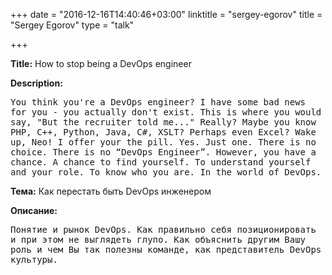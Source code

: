 +++
date = "2016-12-16T14:40:46+03:00"
linktitle = "sergey-egorov"
title = "Sergey Egorov"
type = "talk"

+++

<div class="span-15  ">
  <div class="span-15  last ">
  <p><strong>Title:</strong>
How to stop being a DevOps engineer
</p>

<p><strong>Description:</strong></p>

<p><pre style='white-space: pre-wrap;       /* Since CSS 2.1 */
    white-space: -moz-pre-wrap;  /* Mozilla, since 1999 */
    white-space: -pre-wrap;      /* Opera 4-6 */
    white-space: -o-pre-wrap;    /* Opera 7 */
    word-wrap: break-word;     '>
You think you're a DevOps engineer? I have some bad news for you - you actually don't exist. This is where you would say, "But the recruiter told me..." Really? Maybe you know PHP, C++, Python, Java, C#, XSLT? Perhaps even Excel? Wake up, Neo! I offer your the pill. Yes. Just one. There is no choice. There is no “DevOps Engineer”. However, you have a chance. A chance to find yourself. To understand yourself and your role. To know who you are. In the world of DevOps.
</pre>

</p>
  
  <p><strong>Тема:</strong>
Как перестать быть DevOps инженером
</p>

<p><strong>Описание:</strong></p>

<p><pre style='white-space: pre-wrap;       /* Since CSS 2.1 */
    white-space: -moz-pre-wrap;  /* Mozilla, since 1999 */
    white-space: -pre-wrap;      /* Opera 4-6 */
    white-space: -o-pre-wrap;    /* Opera 7 */
    word-wrap: break-word;     '>
Понятие и рынок DevOps. Как правильно себя позиционировать и при этом не выглядеть глупо. Как объяснить другим Вашу роль и чем Вы так полезны команде, как представитель DevOps культуры.

</pre>
</p>
  </div>
</div>

